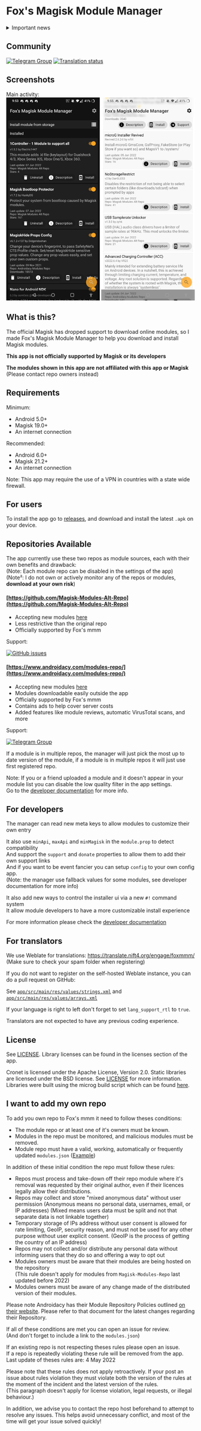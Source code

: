 # Fox's Magisk Module Manager

<details>
<summary>
  Important news
</summary>

I have health problems that made me work slow on everything.
I don't like sharing my health problmes but it has been to much recently for me to keep it for myself.

This has been too much for me recently, so my moderators (same that on telegram) 
will be handling the project for me for a while.

I had theses problems even before I started FoxMMM, the only reason no one noticed is because 
I can work or go to any school because of how much pain and exhaustion I feel everyday.

The only two thing that helped me reduce the pain is making code and playing with firends.

Even tho I'm very slow at doing anything, the only thing that made me look like I was working 
on this project at a normal speed like someone that work is because 75% of my time was on this project.

There was also some times I couldn't work on this projects for multiple days because of my health,
sometimes I was forcing myself to change one line of code from this project because doing nothing
was more painful that trying something while in pain.

Spending time with my friend and working on this project was a sort of pain killer for me.

Even tho I received money from my parent and the governement for my health problems, 
I didn't know what to do with it cause anything I could have bought had no use for me 
because my extreme pain made me unable to use anything. (Even video games)

My health issues also prevented me to do any project of greater complexcity that this, 
and without community support I would have been physically unable to continue this project.


There was clues of my health problems, right on this project, and theses are the following:
- My commit time of day being random proving I have no jobs.
- Me not commiting for entire week, or having only commited one line in a week.
- Me taking too much time to publish release after I did the relase commit.
- Me missing obvious bugs and being able to do simple task properly
  (Well maybe this last one is harder to proove via commit history)

But sine many peoples are faking health issues for clout, if any data-scientist want 
to do an analysis to proove what it would make my day, and I would be happy to give money
if someone does that because I don't know what do to with my money at this point.

This is really sickening peoples need to give proof for their mental/health 
issues because some peoples fake having thoses issues for clout.

If you want to use my health problems for coult, I don't care as long as you are respectful, 
at least you won't be hurting peoples with mental/health issues by faking having thoses issues.

I'll probably delete this section once my health would be gotten better, or at 
least good enough for me to not be stuck on my bed at least once a day because of pain.

</details>

## Community

[![Telegram Group](https://img.shields.io/endpoint?color=neon&style=flat&url=https%3A%2F%2Ftg.sumanjay.workers.dev%2FFox2Code_Chat)](https://telegram.dog/Fox2Code_Chat)
<a href="https://translate.nift4.org/engage/foxmmm/">
<img src="https://translate.nift4.org/widgets/foxmmm/-/foxmmm/svg-badge.svg" alt="Translation status" />
</a>

## Screenshots

Main activity:  
[<img src="screenshot-dark.jpg" width="250"/>](screenshot-dark.jpg)
[<img src="screenshot-light.jpg" width="250"/>](screenshot-light.jpg)

## What is this? 

The official Magisk has dropped support to download online modules, so I made Fox's Magisk Module Manager to help you download and install Magisk modules.

**This app is not officially supported by Magisk or its developers**

**The modules shown in this app are not affiliated with this app or Magisk**  
(Please contact repo owners instead)

## Requirements

Minimum:
- Android 5.0+
- Magisk 19.0+
- An internet connection

Recommended:
- Android 6.0+
- Magisk 21.2+
- An internet connection

Note: This app may require the use of a VPN in countries with a state wide firewall.

## For users

To install the app go to [releases](https://github.com/Fox2Code/FoxMagiskModuleManager/releases), 
and download and install the latest `.apk` on your device.

## Repositories Available


The app currently use these two repos as module sources, each with their own benefits and drawback:  
(Note: Each module repo can be disabled in the settings of the app)  
(Note²: I do not own or actively monitor any of the repos or modules, **download at your own risk**)

#### [https://github.com/Magisk-Modules-Alt-Repo](https://github.com/Magisk-Modules-Alt-Repo)  
- Accepting new modules [here](https://github.com/Magisk-Modules-Alt-Repo/submission)
- Less restrictive than the original repo
- Officially supported by Fox's mmm

Support:

[![GitHub issues](https://img.shields.io/github/issues/Magisk-Modules-Alt-Repo/submission)](https://github.com/Magisk-Modules-Alt-Repo/submission/issues)

#### [https://www.androidacy.com/modules-repo/](https://www.androidacy.com/modules-repo/)
- Accepting new modules [here](https://www.androidacy.com/module-repository-applications/)
- Modules downloadable easily outside the app
- Officially supported by Fox's mmm
- Contains ads to help cover server costs
- Added features like module reviews, automatic VirusTotal scans, and more

Support:

[![Telegram Group](https://img.shields.io/endpoint?color=neon&style=flat&url=https%3A%2F%2Ftg.sumanjay.workers.dev%2Fandroidacy_discussions)](https://telegram.dog/androidacy_discussions)

If a module is in multiple repos, the manager will just pick the most up to date version 
of the module, if a module is in multiple repos it will just use first registered repo.

Note: If you or a friend uploaded a module and it doesn't appear in your module 
list you can disable the low quality filter in the app settings.  
Go to the [developer documentation](DEVELOPERS.md) for more info.

## For developers

The manager can read new meta keys to allow modules to customize their own entry

It also use `minApi`, `maxApi` and `minMagisk` in the `module.prop` to detect compatibility  
And support the `support` and `donate` properties to allow them to add their own support links  
And if you want to be event fancier you can setup `config` to your own config app.  
(Note: the manager use fallback values for some modules, see developer documentation for more info)

It also add new ways to control the installer ui via a new `#!` command system  
It allow module developers to have a more customizable install experience

For more information please check the [developer documentation](DEVELOPERS.md)

## For translators

We use Weblate for translations: https://translate.nift4.org/engage/foxmmm/
(Make sure to check your spam folder when registering)

If you do not want to register on the self-hosted Weblate instance, you can do a pull request on GitHub:

See [`app/src/main/res/values/strings.xml`](https://github.com/Fox2Code/FoxMagiskModuleManager/blob/master/app/src/main/res/values/strings.xml)
and [`app/src/main/res/values/arrays.xml`](https://github.com/Fox2Code/FoxMagiskModuleManager/blob/master/app/src/main/res/values/arrays.xml)

If your language is right to left don't forget to set `lang_support_rtl` to `true`.

Translators are not expected to have any previous coding experience.

## License
See [LICENSE](LICENCE). Library licenses can be found in the licenses section of the app.

Cronet is licensed under the Apache License, Version 2.0. Static libraries are licensed under 
the BSD license. See [LICENSE](https://chromium.googlesource.com/chromium/src/+/master/LICENSE) 
for more information. Libraries were built using the microg build script which can be found [here](https://github.com/microg/cronet-build).

## I want to add my own repo

To add you own repo to Fox's mmm it need to follow theses conditions:
- The module repo or at least one of it's owners must be known.
- Modules in the repo must be monitored, and malicious modules must be removed.
- Module repo must have a valid, working, automatically or frequently updated `modules.json`
  ([Example](https://github.com/Magisk-Modules-Alt-Repo/json/blob/main/modules.json))
  
In addition of these initial condition the repo must follow these rules:
- Repos must process and take-down off their repo module where it's removal was requested
  by their original author, even if their licences legally allow their distributions.
- Repos may collect and store "mixed anonymous data" without user permission
  (Anonymous means no personal data, usernames, email, or IP addresses)
  (Mixed means users data must be split and not that separate data is not linkable together)
- Temporary storage of IPs address without user consent is allowed for rate limiting, GeoIP,
  security reason, and must not be used for any other purpose without user explicit consent.
  (GeoIP is the process of getting the country of an IP address)
- Repos may not collect and/or distribute any personal data without informing users that they do so and offering a way to opt out
- Modules owners must be aware that their modules are being hosted on the repository  
  (This rule doesn't apply for modules from `Magisk-Modules-Repo` last updated before 2022)
- Modules owners must be aware of any change made of the distributed version of their modules.

Please note Androidacy has their Module Repository Policies outlined [on their website](https://www.androidacy.com/module-requirements/?utm_source=foxmmm-readme&utm_medium=web). Please refer to that document for the latest changes regarding their Repository.

If all of these conditions are met you can open an issue for review.  
(And don't forget to include a link to the `modules.json`)

If an existing repo is not respecting theses rules please open an issue.  
If a repo is repeatedly violating these rule will be removed from the app.  
Last update of theses rules are: 4 May 2022

Please note that these rules does not apply retroactively.
If your post an issue about rules violation they must violate both the version of
the rules at the moment of the incident and the latest version of the rules.  
(This paragraph doesn't apply for license violation, legal requests, or illegal behaviour.)

In addition, we advise you to contact the repo host beforehand to attempt to resolve any issues. This helps avoid unnecessary conflict, and most of the time will get your issue solved quickly! 
